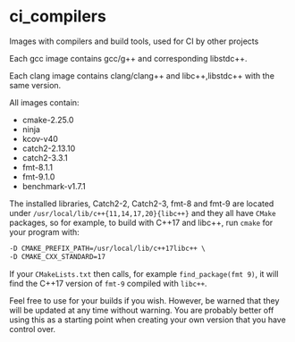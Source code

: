 # ci_compilers
Images with compilers and build tools, used for CI by other projects

Each gcc image contains gcc/g++ and corresponding libstdc++.

Each clang image contains clang/clang++ and libc++,libstdc++ with the same version.

All images contain:
* cmake-2.25.0
* ninja
* kcov-v40
* catch2-2.13.10 
* catch2-3.3.1
* fmt-8.1.1
* fmt-9.1.0
* benchmark-v1.7.1

The installed libraries, Catch2-2, Catch2-3, fmt-8 and fmt-9 are located under
`/usr/local/lib/c++{11,14,17,20}{libc++}` and they all have `CMake` packages,
so for example, to build with C++17 and libc++, run `cmake` for your program
with:
```l
-D CMAKE_PREFIX_PATH=/usr/local/lib/c++17libc++ \
-D CMAKE_CXX_STANDARD=17
```

If your `CMakeLists.txt` then calls, for example `find_package(fmt 9)`,
it will find the C++17 version of `fmt-9` compiled with `libc++`.

Feel free to use for your builds if you wish. However, be warned that they will
be updated at any time without warning. You are probably better off using this
as a starting point when creating your own version that you have control over.
